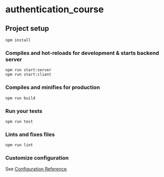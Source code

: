 # authentication_course

## Project setup

```
npm install
```

### Compiles and hot-reloads for development & starts backend server

```
npm run start:server
npm run start:client
```

### Compiles and minifies for production

```
npm run build
```

### Run your tests

```
npm run test
```

### Lints and fixes files

```
npm run lint
```

### Customize configuration

See [Configuration Reference](https://cli.vuejs.org/config/).
